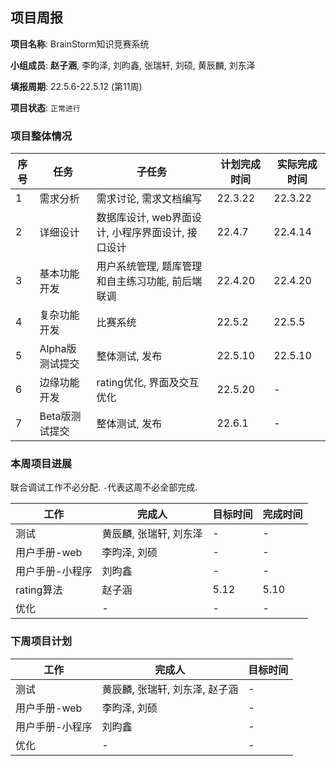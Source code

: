 ## 项目周报

**项目名称**: BrainStorm知识竞赛系统

**小组成员**: **赵子涵**, 李昀泽, 刘昀鑫, 张瑞轩, 刘硕, 黄辰麟, 刘东泽

**填报周期**: 22.5.6-22.5.12 (第11周)

**项目状态**: `正常进行`

### 项目整体情况

| 序号 | 任务            | 子任务                                            | 计划完成时间 | 实际完成时间 |
| ---- | --------------- | ------------------------------------------------- | ------------ | ------------ |
| 1    | 需求分析        | 需求讨论, 需求文档编写                            | 22.3.22      | 22.3.22      |
| 2    | 详细设计        | 数据库设计, web界面设计, 小程序界面设计, 接口设计 | 22.4.7       | 22.4.14      |
| 3    | 基本功能开发    | 用户系统管理, 题库管理和自主练习功能, 前后端联调  | 22.4.20      | 22.4.20      |
| 4    | 复杂功能开发    | 比赛系统                                          | 22.5.2       | 22.5.5       |
| 5    | Alpha版测试提交 | 整体测试, 发布                                    | 22.5.10      | 22.5.10      |
| 6    | 边缘功能开发    | rating优化, 界面及交互优化                        | 22.5.20      | -            |
| 7    | Beta版测试提交  | 整体测试, 发布                                    | 22.6.1       | -            |

### 本周项目进展

联合调试工作不必分配. `-`代表这周不必全部完成.

| 工作                           | 完成人        | 目标时间 | 完成时间 |
| ------------------------------ | ------------- | -------- | -------- |
| 测试 | 黄辰麟, 张瑞轩, 刘东泽 | - |-  |
| 用户手册-web    | 李昀泽, 刘硕           | -        | - |
| 用户手册-小程序 | 刘昀鑫                 | -        | - |
| rating算法 | 赵子涵 | 5.12 | 5.10 |
| 优化 | - | - | - |


### 下周项目计划

| 工作            | 完成人                         | 目标时间 |
| --------------- | ------------------------------ | -------- |
| 测试            | 黄辰麟, 张瑞轩, 刘东泽, 赵子涵 | -        |
| 用户手册-web    | 李昀泽, 刘硕                   | -        |
| 用户手册-小程序 | 刘昀鑫                         | -        |
| 优化            | -                              | -        |



